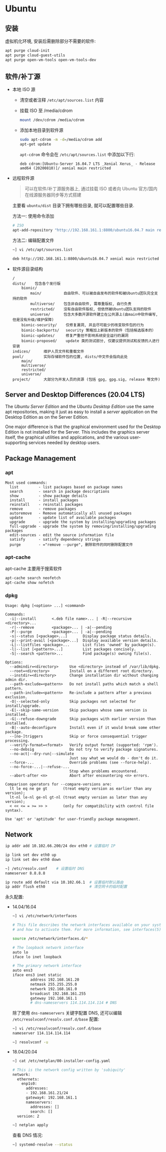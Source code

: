 # Ubuntu

## 安装

虚拟机化环境, 安装后需删除部分不需要的软件:

```sh
apt purge cloud-init
apt purge cloud-guest-utils
apt purge open-vm-tools open-vm-tools-dev
```

## 软件/补丁源

* 本地 ISO 源

    * 清空或者注释 `/etc/apt/sources.list` 内容

    * 挂载 ISO 至 /media/cdrom

        ```sh
        mount /dev/cdrom /media/cdrom
        ```

    * 添加本地目录到软件源

        ```sh
        sudo apt-cdrom -m -d=/media/cdrom add
        apt-get update
        ```

        `apt-cdrom` 命令会在 `/etc/apt/sources.list` 中添加以下行:

        ```text
        deb cdrom:[Ubuntu-Server 16.04.7 LTS _Xenial Xerus_ - Release amd64 (20200810)]/ xenial main restricted
        ```

* 远程软件源

    > 可以在软件/补丁源服务器上, 通过挂载 ISO 或者向 Ubuntu 官方/国内在线源服务器同步等方式搭建

    主要看 `ubuntu/dist` 目录下拥有哪些目录, 就可以配置哪些目录.

    方法一: 使用命令添加

    ```sh
    # ISO
    apt-add-repository "http://192.168.161.1:8800/ubuntu16.04.7 main restricted"
    ```

    方法二: 编辑配置文件

    ```sh
    ~] vi /etc/apt/sources.list

    deb http://192.168.161.1:8800/ubuntu16.04.7 xenial main restricted
    ```

* 软件源目录结构

    ```text
    /
    dists/    包含各个发行版
        bionic/            
            main/          自由软件、可以被自由发布的软件和被Ubuntu团队完全支持的软件
            multiverse/    包含非自由软件, 需尊重版权, 自行负责
            restricted/    没有自由软件版权, 但依然被Ubuntu团队支持的软件
            universe/      包含大多数开源软件建立在公共源上(由main中软件编写, 但是没有升级/维护保障)
        bionic-security/    仅修复漏洞, 并且尽可能少的改变软件包的行为
        bionic-backports/   security 策略加上新版本的软件（包括候选版本的）
        bionic-updates/     修复严重但不影响系统安全运行的漏洞
        bionic-proposed/    update 类的测试部分, 仅建议提供测试和反馈的人进行安装
    indices/      维护人员文件和重载文件
    pool/         实际存储软件包的位置, dists/中文件会指向此处
        main/        
        multiverse/  
        restricted/  
        universe/    
    project/      大部分为开发人员的资源 (包括 gpg, gpg.sig, release 等文件)
    ```


## Server and Desktop Differences (20.04 LTS)

The *Ubuntu Server Edition* and the *Ubuntu Desktop Edition* use the same apt repositories, making it just as easy to install a *server* application on the Desktop Edition as on the Server Edition.

One major difference is that the graphical environment used for the Desktop Edition is not installed for the Server. This includes the graphics server itself, the graphical utilities and applications, and the various user-supporting services needed by desktop users.


## Package Management

### apt

```text
Most used commands:
  list         - list packages based on package names
  search       - search in package descriptions
  show         - show package details
  install      - install packages
  reinstall    - reinstall packages
  remove       - remove packages
  autoremove   - Remove automatically all unused packages
  update       - update list of available packages
  upgrade      - upgrade the system by installing/upgrading packages
  full-upgrade - upgrade the system by removing/installing/upgrading packages
  edit-sources - edit the source information file
  satisfy      - satisfy dependency strings
  purge        - ="remove --purge", 删除软件的同时删除配置文件
```

### apt-cache

apt-cache 主要用于搜索软件

```sh
apt-cache search neofetch
apt-cache show nofetch
```

### dpkg

```text
Usage: dpkg [<option> ...] <command>

Commands:
  -i|--install       <.deb file name>... | -R|--recursive <directory>...
  -r|--remove        <package>... | -a|--pending
  -P|--purge         <package>... | -a|--pending
  -s|--status [<package>...]       Display package status details.
  -p|--print-avail [<package>...]  Display available version details.
  -L|--listfiles <package>...      List files 'owned' by package(s).
  -l|--list [<pattern>...]         List packages concisely.
  -S|--search <pattern>...         Find package(s) owning file(s).

Options:
  --admindir=<directory>     Use <directory> instead of /var/lib/dpkg.
  --root=<directory>         Install on a different root directory.
  --instdir=<directory>      Change installation dir without changing admin dir.
  --path-exclude=<pattern>   Do not install paths which match a shell pattern.
  --path-include=<pattern>   Re-include a pattern after a previous exclusion.
  -O|--selected-only         Skip packages not selected for install/upgrade.
  -E|--skip-same-version     Skip packages whose same version is installed.
  -G|--refuse-downgrade      Skip packages with earlier version than installed.
  -B|--auto-deconfigure      Install even if it would break some other package.
  --[no-]triggers            Skip or force consequential trigger processing.
  --verify-format=<format>   Verify output format (supported: 'rpm').
  --no-debsig                Do not try to verify package signatures.
  --no-act|--dry-run|--simulate
                             Just say what we would do - don't do it.
  --force-...                Override problems (see --force-help).
  --no-force-...|--refuse-...
                             Stop when problems encountered.
  --abort-after <n>          Abort after encountering <n> errors.

Comparison operators for --compare-versions are:
  lt le eq ne ge gt       (treat empty version as earlier than any version);
  lt-nl le-nl ge-nl gt-nl (treat empty version as later than any version);
  < << <= = >= >> >       (only for compatibility with control file syntax).

Use 'apt' or 'aptitude' for user-friendly package management.
```

## Network

```sh
ip addr add 10.102.66.200/24 dev eth0 # 设置临时 IP

ip link set dev eth0 up 
ip link set dev eth0 down

~] /etc/resolv.conf    # 设置临时 DNS
nameserver 8.8.8.8

ip route add default via 10.102.66.1  # 设置临时默认路由
ip addr flush eth0                    # 清空网卡的临时配置
```

永久配置:

* 14.04/16.04

    ```sh
    ~] vi /etc/network/interfaces
    
    # This file describes the network interfaces available on your system
    # and how to activate them. For more information, see interfaces(5).
    
    source /etc/network/interfaces.d/*
    
    # The loopback network interface
    auto lo
    iface lo inet loopback
    
    # The primary network interface
    auto ens3
    iface ens3 inet static
            address 192.168.161.20
            netmask 255.255.255.0
            network 192.168.161.0
            broadcast 192.168.161.255
            gateway 192.168.161.1
            # dns-nameservers 114.114.114.114 # DNS
    ```

    除了使用 `dns-nameservers` 关键字配置 DNS, 还可以编辑 `/etc/resolvconf/resolv.conf.d/base` 配置:
    
    ```sh
    ~] vi /etc/resolvconf/resolv.conf.d/base 
    nameserver 114.114.114.114

    ~] resolvconf -u
    ```

* 18.04/20.04

    ```sh
    ~] cat /etc/netplan/00-installer-config.yaml

    # This is the network config written by 'subiquity'
    network:
      ethernets:
        enp1s0:
          addresses:
          - 192.168.161.21/24
          gateway4: 192.168.161.1
          nameservers:
            addresses: []
            search: []
      version: 2
    
    ~] netplan apply
    ```

    查看 DNS 情况:

    ```sh
    ~] systemd-resolve --status
    ```